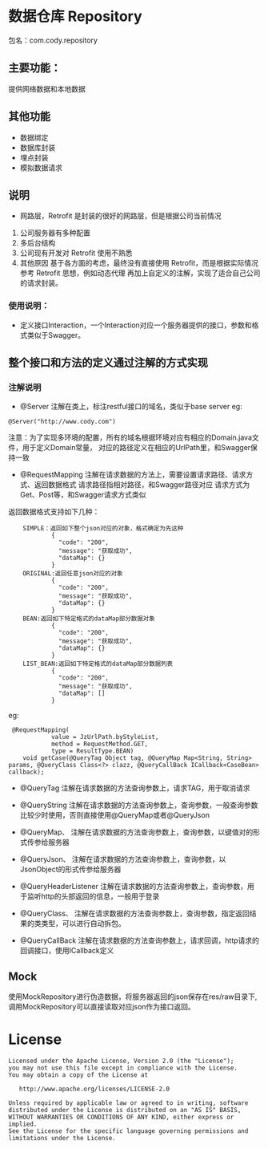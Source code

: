 # 数据仓库 Repository
包名：com.cody.repository

## 主要功能：
提供网络数据和本地数据

## 其他功能
+ 数据绑定
+ 数据库封装
+ 埋点封装
+ 模拟数据请求

## 说明
* 网路层，Retrofit 是封装的很好的网路层，但是根据公司当前情况
1. 公司服务器有多种配置
2. 多后台结构
3. 公司现有开发对 Retrofit 使用不熟悉
4. 其他原因
基于各方面的考虑，最终没有直接使用 Retrofit，而是根据实际情况参考 Retrofit 思想，例如动态代理
再加上自定义的注解，实现了适合自己公司的请求封装。

### 使用说明：
+ 定义接口Interaction，一个Interaction对应一个服务器提供的接口，参数和格式类似于Swagger。

## 整个接口和方法的定义通过注解的方式实现

### 注解说明
+ @Server
注解在类上，标注restful接口的域名，类似于base server
eg:
```
@Server("http://www.cody.com")
```

注意：为了实现多环境的配置，所有的域名根据环境对应有相应的Domain.java文件，用于定义Domain常量，
对应的路径定义在相应的UrlPath里，和Swagger保持一致

+ @RequestMapping
注解在请求数据的方法上，需要设置请求路径、请求方式、返回数据格式
请求路径指相对路径，和Swagger路径对应
请求方式为Get、Post等，和Swagger请求方式类似

返回数据格式支持如下几种：
```
    SIMPLE：返回如下整个json对应的对象，格式确定为先这种
            {
              "code": "200",
              "message": "获取成功",
              "dataMap": {}
            }
    ORIGINAL:返回任意json对应的对象
            {
              "code": "200",
              "message": "获取成功",
              "dataMap": {}
            }
    BEAN:返回如下特定格式的dataMap部分数据对象
            {
              "code": "200",
              "message": "获取成功",
              "dataMap": {}
            }
    LIST_BEAN:返回如下特定格式的dataMap部分数据列表
            {
              "code": "200",
              "message": "获取成功",
              "dataMap": []
            }
```
eg:
```
 @RequestMapping(
            value = JzUrlPath.byStyleList,
            method = RequestMethod.GET,
            type = ResultType.BEAN)
    void getCase(@QueryTag Object tag, @QueryMap Map<String, String> params, @QueryClass Class<?> clazz, @QueryCallBack ICallback<CaseBean> callback);
```

+ @QueryTag
注解在请求数据的方法查询参数上，请求TAG，用于取消请求

+ @QueryString
注解在请求数据的方法查询参数上，查询参数，一般查询参数比较少时使用，否则直接使用@QueryMap或者@QueryJson

+ @QueryMap、
注解在请求数据的方法查询参数上，查询参数，以键值对的形式传参给服务器

+ @QueryJson、
注解在请求数据的方法查询参数上，查询参数，以JsonObject的形式传参给服务器

+ @QueryHeaderListener
注解在请求数据的方法查询参数上，查询参数，用于监听http的头部返回的信息，一般用于登录

+ @QueryClass、
注解在请求数据的方法查询参数上，查询参数，指定返回结果的类类型，可以进行自动拆包。

+ @QueryCallBack
注解在请求数据的方法查询参数上，请求回调，http请求的回调接口，使用ICallback定义


## Mock
使用MockRepository进行伪造数据，将服务器返回的json保存在res/raw目录下,调用MockRepository可以直接读取对应json作为接口返回。


# License
```
Licensed under the Apache License, Version 2.0 (the "License");
you may not use this file except in compliance with the License.
You may obtain a copy of the License at

   http://www.apache.org/licenses/LICENSE-2.0

Unless required by applicable law or agreed to in writing, software
distributed under the License is distributed on an "AS IS" BASIS,
WITHOUT WARRANTIES OR CONDITIONS OF ANY KIND, either express or implied.
See the License for the specific language governing permissions and
limitations under the License.
```